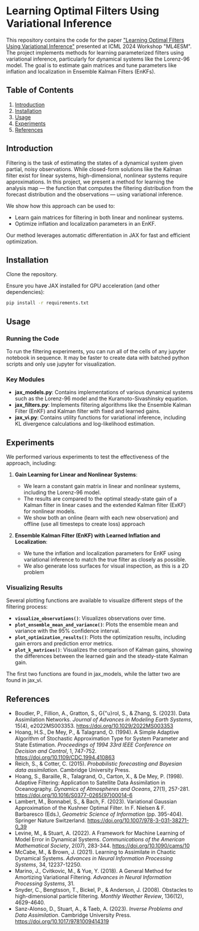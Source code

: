# Learning Optimal Filters Using Variational Inference

This repository contains the code for the paper ["Learning Optimal Filters Using Variational Inference"](https://arxiv.org/abs/2406.18066) presented at ICML 2024 Workshop "ML4ESM". The project implements methods for learning parameterized filters using variational inference, particularly for dynamical systems like the Lorenz-96 model. The goal is to estimate gain matrices and tune parameters like inflation and localization in Ensemble Kalman Filters (EnKFs).

## Table of Contents
1. [Introduction](#introduction)
2. [Installation](#installation)
3. [Usage](#usage)
4. [Experiments](#experiments)
5. [References](#references)

## Introduction

Filtering is the task of estimating the states of a dynamical system given partial, noisy observations. While closed-form solutions like the Kalman filter exist for linear systems, high-dimensional, nonlinear systems require approximations. In this project, we present a method for learning the analysis map — the function that computes the filtering distribution from the forecast distribution and the observations — using variational inference.

We show how this approach can be used to:
- Learn gain matrices for filtering in both linear and nonlinear systems.
- Optimize inflation and localization parameters in an EnKF.

Our method leverages automatic differentiation in JAX for fast and efficient optimization.

## Installation

Clone the repository. 

Ensure you have JAX installed for GPU acceleration (and other dependencies):

```bash
pip install -r requirements.txt
```

## Usage

### Running the Code

To run the filtering experiments, you can run all of the cells of any jupyter notebook in sequence.
It may be faster to create data with batched python scripts and only use jupyter for visualization.

### Key Modules

- **jax_models.py**: Contains implementations of various dynamical systems such as the Lorenz-96 model and the Kuramoto-Sivashinsky equation.
- **jax_filters.py**: Implements filtering algorithms like the Ensemble Kalman Filter (EnKF) and Kalman filter with fixed and learned gains.
- **jax_vi.py**: Contains utility functions for variational inference, including KL divergence calculations and log-likelihood estimation.


## Experiments

We performed various experiments to test the effectiveness of the approach, including:

1. **Gain Learning for Linear and Nonlinear Systems**:
   - We learn a constant gain matrix in linear and nonlinear systems, including the Lorenz-96 model.
   - The results are compared to the optimal steady-state gain of a Kalman filter in linear cases and the extended Kalman filter (ExKF) for nonlinear models.
   - We show both an online (learn with each new observation) and offline (use all timesteps to create loss) approach

2. **Ensemble Kalman Filter (EnKF) with Learned Inflation and Localization**:
   - We tune the inflation and localization parameters for EnKF using variational inference to match the true filter as closely as possible.
   - We also generate loss surfaces for visual inspection, as this is a 2D problem
  
   
### Visualizing Results

Several plotting functions are available to visualize different steps of the filtering process:

- **`visualize_observations()`**: Visualizes observations over time.
- **`plot_ensemble_mean_and_variance()`**: Plots the ensemble mean and variance with the 95% confidence interval.
- **`plot_optimization_results()`**: Plots the optimization results, including gain errors and prediction error metrics.
- **`plot_k_matrices()`**: Visualizes the comparison of Kalman gains, showing the differences between the learned gain and the steady-state Kalman gain.

The first two functions are found in jax_models, while the latter two are found in jax_vi.

## References

- Boudier, P., Fillion, A., Gratton, S., G{\"u}rol, S., & Zhang, S. (2023). Data Assimilation Networks. *Journal of Advances in Modeling Earth Systems*, 15(4), e2022MS003353. https://doi.org/10.1029/2022MS003353
- Hoang, H.S., De Mey, P., & Talagrand, O. (1994). A Simple Adaptive Algorithm of Stochastic Approximation Type for System Parameter and State Estimation. *Proceedings of 1994 33rd IEEE Conference on Decision and Control*, 1, 747-752. https://doi.org/10.1109/CDC.1994.410863
- Reich, S., & Cotter, C. (2015). *Probabilistic forecasting and Bayesian data assimilation*. Cambridge University Press.
- Hoang, S., Baraille, R., Talagrand, O., Carton, X., & De Mey, P. (1998). Adaptive Filtering: Application to Satellite Data Assimilation in Oceanography. *Dynamics of Atmospheres and Oceans*, 27(1), 257-281. https://doi.org/10.1016/S0377-0265(97)00014-6
- Lambert, M., Bonnabel, S., & Bach, F. (2023). Variational Gaussian Approximation of the Kushner Optimal Filter. In F. Nielsen & F. Barbaresco (Eds.), *Geometric Science of Information* (pp. 395-404). Springer Nature Switzerland. https://doi.org/10.1007/978-3-031-38271-0_39
- Levine, M., & Stuart, A. (2022). A Framework for Machine Learning of Model Error in Dynamical Systems. *Communications of the American Mathematical Society*, 2(07), 283-344. https://doi.org/10.1090/cams/10
- McCabe, M., & Brown, J. (2021). Learning to Assimilate in Chaotic Dynamical Systems. *Advances in Neural Information Processing Systems*, 34, 12237-12250.
- Marino, J., Cvitkovic, M., & Yue, Y. (2018). A General Method for Amortizing Variational Filtering. *Advances in Neural Information Processing Systems*, 31.
- Snyder, C., Bengtsson, T., Bickel, P., & Anderson, J. (2008). Obstacles to high-dimensional particle filtering. *Monthly Weather Review*, 136(12), 4629-4640.
- Sanz-Alonso, D., Stuart, A., & Taeb, A. (2023). *Inverse Problems and Data Assimilation*. Cambridge University Press. https://doi.org/10.1017/9781009414319
